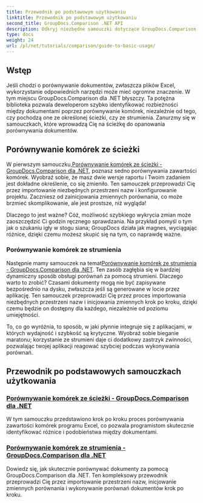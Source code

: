 ```yaml
---
title: Przewodnik po podstawowym użytkowaniu
linktitle: Przewodnik po podstawowym użytkowaniu
second_title: GroupDocs.Comparison .NET API
description: Odkryj niezbędne samouczki dotyczące GroupDocs.Comparison dla .NET, aby uzyskać efektywne porównanie dokumentów i wgląd w rozwój. Dowiedz się, jak łatwo porównywać komórki Excela.
type: docs
weight: 24
url: /pl/net/tutorials/comparison/guide-to-basic-usage/
---
```

## Wstęp

Jeśli chodzi o porównywanie dokumentów, zwłaszcza plików Excel, wykorzystanie odpowiednich narzędzi może mieć ogromne znaczenie. W tym miejscu GroupDocs.Comparison dla .NET błyszczy. Ta potężna biblioteka pozwala deweloperom szybko identyfikować rozbieżności między dokumentami poprzez porównywanie komórek, niezależnie od tego, czy pochodzą one ze określonej ścieżki, czy ze strumienia. Zanurzmy się w samouczkach, które wprowadzą Cię na ścieżkę do opanowania porównywania dokumentów.

## Porównywanie komórek ze ścieżki

 W pierwszym samouczku,[Porównywanie komórek ze ścieżki - GroupDocs.Comparison dla .NET](./comparing-cells-from-path/), poznasz sedno porównywania zawartości komórek. Wyobraź sobie, że masz dwie wersje raportu i Twoim zadaniem jest dokładne określenie, co się zmieniło. Ten samouczek przeprowadzi Cię przez importowanie niezbędnych przestrzeni nazw i konfigurowanie projektu. Zaczniesz od zainicjowania zmiennych porównania, co może brzmieć skomplikowanie, ale jest prostsze, niż wygląda!

Dlaczego to jest ważne? Cóż, możliwość szybkiego wykrycia zmian może zaoszczędzić Ci godzin ręcznego sprawdzania. Na przykład pomyśl o tym jak o szukaniu igły w stogu siana; GroupDocs działa jak magnes, wyciągając różnice, dzięki czemu możesz skupić się na tym, co naprawdę ważne.

### Porównywanie komórek ze strumienia

 Następnie mamy samouczek na temat[Porównywanie komórek ze strumienia - GroupDocs.Comparison dla .NET](./comparing-cells-from-stream/). Ten zasób zagłębia się w bardziej dynamiczny sposób obsługi porównań za pomocą strumieni. Dlaczego warto to zrobić? Czasami dokumenty mogą nie być zapisywane bezpośrednio na dysku, zwłaszcza jeśli są generowane w locie przez aplikację. Ten samouczek przeprowadzi Cię przez proces importowania niezbędnych przestrzeni nazw i inicjowania zmiennych krok po kroku, dzięki czemu będzie on dostępny dla każdego, niezależnie od poziomu umiejętności.

To, co go wyróżnia, to sposób, w jaki płynnie integruje się z aplikacjami, w których wydajność i szybkość są krytyczne. Wyobraź sobie bieganie maratonu; korzystanie ze strumieni daje ci dodatkowy zastrzyk zwinności, pozwalając twojej aplikacji reagować szybciej podczas wykonywania porównań.

## Przewodnik po podstawowych samouczkach użytkowania
### [Porównywanie komórek ze ścieżki - GroupDocs.Comparison dla .NET](./comparing-cells-from-path/)
W tym samouczku przedstawiono krok po kroku proces porównywania zawartości komórek programu Excel, co pozwala programistom skutecznie identyfikować różnice i podobieństwa między dokumentami.
### [Porównywanie komórek ze strumienia - GroupDocs.Comparison dla .NET](./comparing-cells-from-stream/)
Dowiedz się, jak skutecznie porównywać dokumenty za pomocą GroupDocs.Comparison dla .NET. Ten kompleksowy przewodnik przeprowadzi Cię przez importowanie przestrzeni nazw, inicjowanie zmiennych porównania i wykonywanie porównań dokumentów krok po kroku.